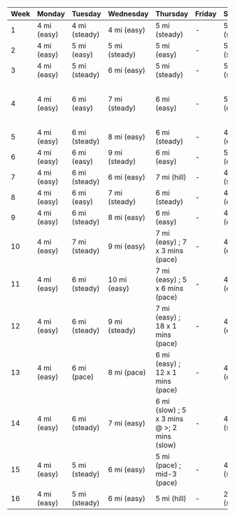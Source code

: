 Week | Monday | Tuesday  | Wednesday | Thursday | Friday | Saturday | Sunday |
---- | ------ | -------- | --------- | -------- | ------ | -------- | ------ |
1 |   4 mi (easy) | 4 mi (steady) | 4 mi (easy) | 5 mi (steady) | - | 5 mi (steady) | 9 mi (slow) |
2 |   4 mi (easy) | 5 mi (easy) | 5 mi (steady) | 5 mi (easy) | - | 5 mi (steady) | 11 mi (slow) |
3 |   4 mi (easy) | 5 mi (steady) | 6 mi (easy) | 5 mi (steady) | - | 5 mi (steady) | 13 mi (easy) |
4 |   4 mi (easy) | 6 mi (easy) | 7 mi (steady) | 6 mi (easy) | - | 5 mi (easy) | 15 mi (easy, mid-5 mi pace)  |
5 |   4 mi (easy) | 6 mi (steady) | 8 mi (easy) | 6 mi (steady) | - | 4 mi (easy) | 13.1 mi (pace) |
6 |   4 mi (easy) | 6 mi (easy) | 9 mi (steady) | 6 mi (easy) | - | 5 mi (easy) | 17 mi (easy) |
7 |   4 mi (easy) | 6 mi (steady) | 6 mi (easy) | 7 mi (hill) | - | 4 mi (steady) | 20 mi (easy) |
8 |   4 mi (easy) | 6 mi (easy) | 7 mi (steady) | 6  mi (steady) | - | 4 mi (easy) | 13.1 mi (steady) |
9 |   4 mi (easy) | 6 mi (steady) | 8 mi (easy) | 6  mi (easy) | - | 4 mi (easy) | 20 mi (easy) |
10 |   4 mi (easy) | 7 mi (steady) | 9 mi (easy) | 7  mi (easy) ; 7 x 3 mins (pace) | - | 4 mi (easy) | 15 mi (steady) |
11 |   4 mi (easy) | 6 mi (steady) | 10 mi (easy) | 7 mi (easy) ; 5 x 6 mins (pace) | - | 4 mi (easy) | 20 mi (easy) |
12 |   4 mi (easy) | 6 mi (steady) | 9 mi (steady) | 7 mi (easy) ; 18 x 1 mins (pace) | - | 4 mi (easy) | 17 mi (easy) |
13 |   4 mi (easy) | 6 mi (pace) | 8 mi (pace)  | 6 mi (easy) ; 12 x 1 mins (pace)  | - | 4 mi (easy) | 21 mi (slow) |
14 |   4 mi (easy) | 6 mi (steady) | 7 mi (easy) | 6 mi (slow) ; 5 x 3 mins @ >; 2 mins (slow) | - | 4 mi (slow) | 15 mi (pace) |
15 |   4 mi (easy) | 5 mi (steady) | 6 mi (easy) | 5 mi (pace) ; mid-3 (pace) | - | 4 mi (slow) | 10 mi (easy) |
16 |   4 mi (easy) | 5 mi (steady) | 6 mi (easy) | 5 mi (hill) | - | 2 mi (slow) | 26.2 mi (pace) |
